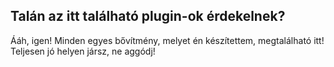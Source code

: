 ## Talán az itt található plugin-ok érdekelnek?
Ááh, igen! Minden egyes bővítmény, melyet én készítettem, megtalálható itt!
Teljesen jó helyen jársz, ne aggódj!
